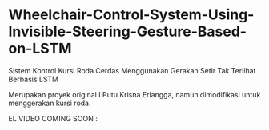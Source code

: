 # Wheelchair-Control-System-Using-Invisible-Steering-Gesture-Based-on-LSTM
Sistem Kontrol Kursi Roda Cerdas Menggunakan Gerakan Setir Tak Terlihat Berbasis LSTM

Merupakan proyek original I Putu Krisna Erlangga, namun dimodifikasi untuk menggerakan kursi roda. 

EL VIDEO COMING SOON :
